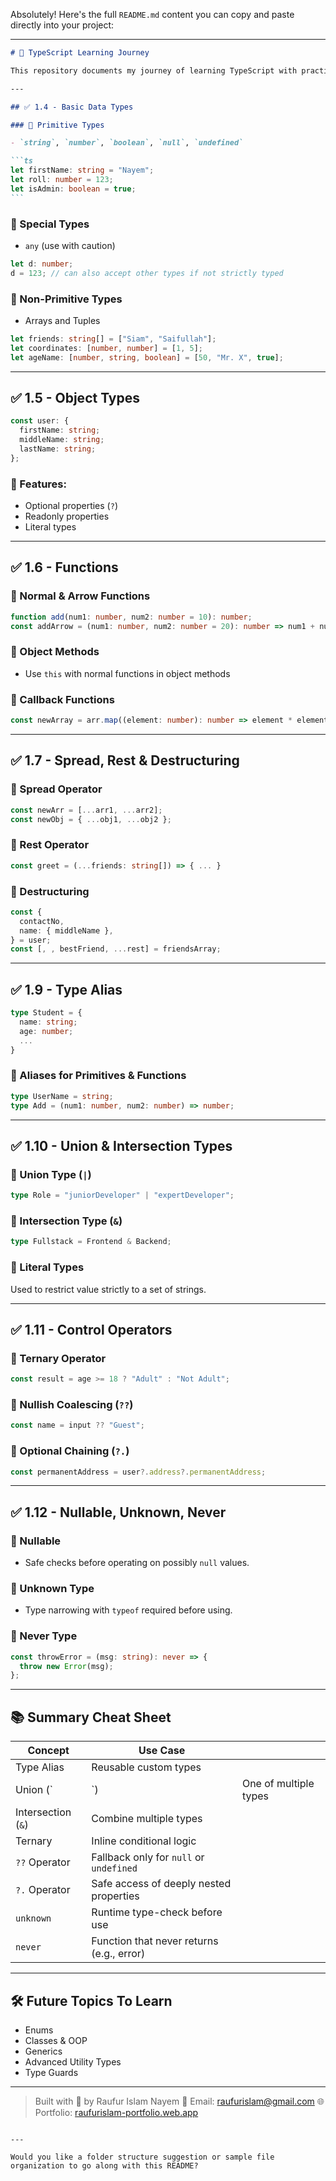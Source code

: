 Absolutely! Here's the full `README.md` content you can copy and paste directly into your project:

---

````md
# 📘 TypeScript Learning Journey

This repository documents my journey of learning TypeScript with practical examples. Below is a breakdown of concepts I’ve learned so far, organized by sections.

---

## ✅ 1.4 - Basic Data Types

### 🔹 Primitive Types

- `string`, `number`, `boolean`, `null`, `undefined`

```ts
let firstName: string = "Nayem";
let roll: number = 123;
let isAdmin: boolean = true;
```
````

### 🔹 Special Types

- `any` (use with caution)

```ts
let d: number;
d = 123; // can also accept other types if not strictly typed
```

### 🔹 Non-Primitive Types

- Arrays and Tuples

```ts
let friends: string[] = ["Siam", "Saifullah"];
let coordinates: [number, number] = [1, 5];
let ageName: [number, string, boolean] = [50, "Mr. X", true];
```

---

## ✅ 1.5 - Object Types

```ts
const user: {
  firstName: string;
  middleName: string;
  lastName: string;
};
```

### 🧩 Features:

- Optional properties (`?`)
- Readonly properties
- Literal types

---

## ✅ 1.6 - Functions

### 🔹 Normal & Arrow Functions

```ts
function add(num1: number, num2: number = 10): number;
const addArrow = (num1: number, num2: number = 20): number => num1 + num2;
```

### 🔹 Object Methods

- Use `this` with normal functions in object methods

### 🔹 Callback Functions

```ts
const newArray = arr.map((element: number): number => element * element);
```

---

## ✅ 1.7 - Spread, Rest & Destructuring

### 🔹 Spread Operator

```ts
const newArr = [...arr1, ...arr2];
const newObj = { ...obj1, ...obj2 };
```

### 🔹 Rest Operator

```ts
const greet = (...friends: string[]) => { ... }
```

### 🔹 Destructuring

```ts
const {
  contactNo,
  name: { middleName },
} = user;
const [, , bestFriend, ...rest] = friendsArray;
```

---

## ✅ 1.9 - Type Alias

```ts
type Student = {
  name: string;
  age: number;
  ...
}
```

### 🔹 Aliases for Primitives & Functions

```ts
type UserName = string;
type Add = (num1: number, num2: number) => number;
```

---

## ✅ 1.10 - Union & Intersection Types

### 🔹 Union Type (`|`)

```ts
type Role = "juniorDeveloper" | "expertDeveloper";
```

### 🔹 Intersection Type (`&`)

```ts
type Fullstack = Frontend & Backend;
```

### 🔹 Literal Types

Used to restrict value strictly to a set of strings.

---

## ✅ 1.11 - Control Operators

### 🔹 Ternary Operator

```ts
const result = age >= 18 ? "Adult" : "Not Adult";
```

### 🔹 Nullish Coalescing (`??`)

```ts
const name = input ?? "Guest";
```

### 🔹 Optional Chaining (`?.`)

```ts
const permanentAddress = user?.address?.permanentAddress;
```

---

## ✅ 1.12 - Nullable, Unknown, Never

### 🔹 Nullable

- Safe checks before operating on possibly `null` values.

### 🔹 Unknown Type

- Type narrowing with `typeof` required before using.

### 🔹 Never Type

```ts
const throwError = (msg: string): never => {
  throw new Error(msg);
};
```

---

## 📚 Summary Cheat Sheet

| Concept            | Use Case                                  |                       |
| ------------------ | ----------------------------------------- | --------------------- |
| Type Alias         | Reusable custom types                     |                       |
| Union (\`          | \`)                                       | One of multiple types |
| Intersection (`&`) | Combine multiple types                    |                       |
| Ternary            | Inline conditional logic                  |                       |
| `??` Operator      | Fallback only for `null` or `undefined`   |                       |
| `?.` Operator      | Safe access of deeply nested properties   |                       |
| `unknown`          | Runtime type-check before use             |                       |
| `never`            | Function that never returns (e.g., error) |                       |

---

## 🛠 Future Topics To Learn

- Enums
- Classes & OOP
- Generics
- Advanced Utility Types
- Type Guards

---

> Built with 💙 by Raufur Islam Nayem
> 📧 Email: [raufurislam@gmail.com](mailto:raufurislam@gmail.com)
> 🌐 Portfolio: [raufurislam-portfolio.web.app](https://raufurislam-portfolio.web.app)

```

---

Would you like a folder structure suggestion or sample file organization to go along with this README?
```
